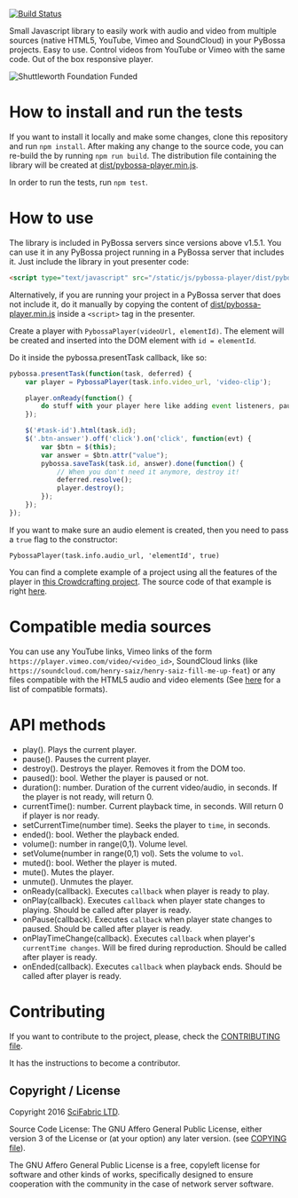 [![Build Status](https://travis-ci.org/PyBossa/pybossa-player.js.svg?branch=master)](https://travis-ci.org/PyBossa/pybossa-player.js)

Small Javascript library to easily work with audio and video from multiple sources (native HTML5, YouTube, Vimeo and SoundCloud) in your PyBossa projects. Easy to use. Control videos from YouTube or Vimeo with the same code. Out of the box responsive player.

![Shuttleworth Foundation Funded](http://pybossa.com/assets/img/shuttleworth-funded.png)

# How to install and run the tests

If you want to install it locally and make some changes, clone this repository and run `npm install`. After making any change to the source code, you can re-build the by running `npm run build`. The distribution file containing the library will be created at [dist/pybossa-player.min.js](dist/pybossa-player.min.js).

In order to run the tests, run `npm test`.

# How to use

The library is included in PyBossa servers since versions above v1.5.1. You can use it in any PyBossa project running in a PyBossa server that includes it. Just include the library in yout presenter code:

```html
<script type="text/javascript" src="/static/js/pybossa-player/dist/pybossa-player.min.js"></script>
```

Alternatively, if you are running your project in a PyBossa server that does not include it, do it manually by copying the content of [dist/pybossa-player.min.js](dist/pybossa-player.min.js) inside a `<script>` tag in the presenter.

Create a player with `PybossaPlayer(videoUrl, elementId)`. The element will be created and inserted into the DOM element with `id = elementId`.

Do it inside the pybossa.presentTask callback, like so:

```javascript
pybossa.presentTask(function(task, deferred) {
    var player = PybossaPlayer(task.info.video_url, 'video-clip');

    player.onReady(function() {
        do stuff with your player here like adding event listeners, pausing, playing, etc.
    });

    $('#task-id').html(task.id);
    $('.btn-answer').off('click').on('click', function(evt) {
        var $btn = $(this);
        var answer = $btn.attr("value");
        pybossa.saveTask(task.id, answer).done(function() {
            // When you don't need it anymore, destroy it!
            deferred.resolve();
            player.destroy();
        });
    });
});
```

If you want to make sure an audio element is created, then you need to pass a `true` flag to the constructor:

`PybossaPlayer(task.info.audio_url, 'elementId', true)`

You can find a complete example of a project using all the features of the player in [this Crowdcrafting project](http://crowdcrafting.org/project/demopybossaplayerjs/). The source code of that example is right [here](example/).

# Compatible media sources

You can use any YouTube links, Vimeo links of the form `https://player.vimeo.com/video/<video_id>`, SoundCloud links (like `https://soundcloud.com/henry-saiz/henry-saiz-fill-me-up-feat`) or any files compatible with the HTML5 audio and video elements (See [here](https://developer.mozilla.org/en-US/docs/Web/HTML/Supported_media_formats) for a list of compatible formats).

# API methods

- play(). Plays the current player.
- pause(). Pauses the current player.
- destroy(). Destroys the player. Removes it from the DOM too.
- paused(): bool. Wether the player is paused or not.
- duration(): number. Duration of the current video/audio, in seconds. If the player is not ready, will return 0.
- currentTime(): number. Current playback time, in seconds. Will return 0 if player is nor ready.
- setCurrentTime(number time). Seeks the player to `time`, in seconds.
- ended(): bool. Wether the playback ended.
- volume(): number in range(0,1). Volume level.
- setVolume(number in range(0,1) vol). Sets the volume to `vol`.
- muted(): bool. Wether the player is muted.
- mute(). Mutes the player.
- unmute(). Unmutes the player.
- onReady(callback). Executes `callback` when player is ready to play.
- onPlay(callback). Executes `callback` when player state changes to playing. Should be called after player is ready.
- onPause(callback). Executes `callback` when player state changes to paused. Should be called after player is ready.
- onPlayTimeChange(callback). Executes `callback` when player's `currentTime changes`. Will be fired during reproduction. Should be called after player is ready.
- onEnded(callback). Executes `callback` when playback ends. Should be called after player is ready.

# Contributing

If you want to contribute to the project, please, check the
[CONTRIBUTING file](CONTRIBUTING.md).

It has the instructions to become a contributor.

## Copyright / License

Copyright 2016 [SciFabric LTD](http://scifabric.com).

Source Code License: The GNU Affero General Public License, either version 3 of the License
or (at your option) any later version. (see [COPYING file](COPYING)).

The GNU Affero General Public License is a free, copyleft license for
software and other kinds of works, specifically designed to ensure
cooperation with the community in the case of network server software.
